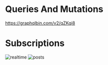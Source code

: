 # Queries And Mutations
https://graphqlbin.com/v2/qZKqi8
# Subscriptions
![realtime](https://user-images.githubusercontent.com/43849911/83172918-ebd27b80-a135-11ea-9472-f26b8ed977f5.gif)
![posts](https://user-images.githubusercontent.com/43849911/83181896-255db380-a143-11ea-9caf-d58cb53fff0a.gif)
